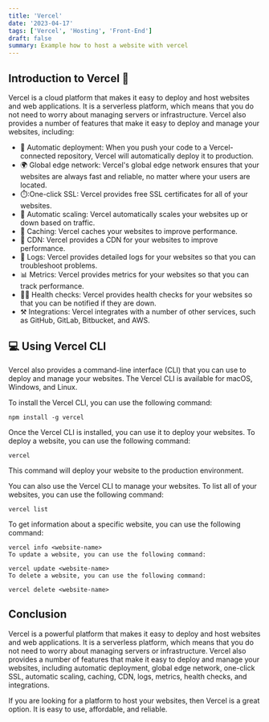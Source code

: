 ```yaml
---
title: 'Vercel'
date: '2023-04-17'
tags: ['Vercel', 'Hosting', 'Front-End']
draft: false
summary: Example how to host a website with vercel
---
```


## Introduction to Vercel 🚀

Vercel is a cloud platform that makes it easy to deploy and host websites and web applications. It is a serverless platform, which means that you do not need to worry about managing servers or infrastructure. Vercel also provides a number of features that make it easy to deploy and manage your websites, including:

- 📩 Automatic deployment: When you push your code to a Vercel-connected repository, Vercel will automatically deploy it to production.
- 🌍 Global edge network: Vercel's global edge network ensures that your websites are always fast and reliable, no matter where your users are located.
- ⏱️:One-click SSL: Vercel provides free SSL certificates for all of your websites.
- 🚦 Automatic scaling: Vercel automatically scales your websites up or down based on traffic.
- 💽 Caching: Vercel caches your websites to improve performance.
- 🚚 CDN: Vercel provides a CDN for your websites to improve performance.
- 📝 Logs: Vercel provides detailed logs for your websites so that you can troubleshoot problems.
- 📊 Metrics: Vercel provides metrics for your websites so that you can track performance.
- 🧑‍⚕️ Health checks: Vercel provides health checks for your websites so that you can be notified if they are down.
- ⚒️ Integrations: Vercel integrates with a number of other services, such as GitHub, GitLab, Bitbucket, and AWS.

## :computer: Using Vercel CLI

Vercel also provides a command-line interface (CLI) that you can use to deploy and manage your websites. The Vercel CLI is available for macOS, Windows, and Linux.

To install the Vercel CLI, you can use the following command:

```
npm install -g vercel
```

Once the Vercel CLI is installed, you can use it to deploy your websites. To deploy a website, you can use the following command:

```
vercel
```
This command will deploy your website to the production environment.

You can also use the Vercel CLI to manage your websites. To list all of your websites, you can use the following command:

```
vercel list
```
To get information about a specific website, you can use the following command:

```
vercel info <website-name>
To update a website, you can use the following command:
```

```
vercel update <website-name>
To delete a website, you can use the following command:
```

```
vercel delete <website-name>
```

## Conclusion
Vercel is a powerful platform that makes it easy to deploy and host websites and web applications. It is a serverless platform, which means that you do not need to worry about managing servers or infrastructure. Vercel also provides a number of features that make it easy to deploy and manage your websites, including automatic deployment, global edge network, one-click SSL, automatic scaling, caching, CDN, logs, metrics, health checks, and integrations.

If you are looking for a platform to host your websites, then Vercel is a great option. It is easy to use, affordable, and reliable.